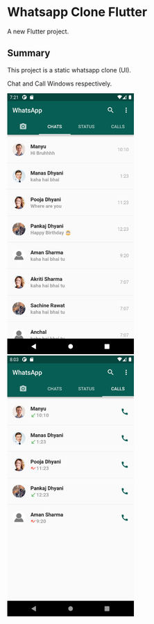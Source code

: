 # Whatsapp Clone Flutter

A new Flutter project.

## Summary

This project is a static whatsapp clone (UI).

Chat and Call Windows respectively.

<img src="lib/models/images/chatDetail.png" height="600"> &nbsp; <img src="lib/models/images/CallLog.png" height="600">

